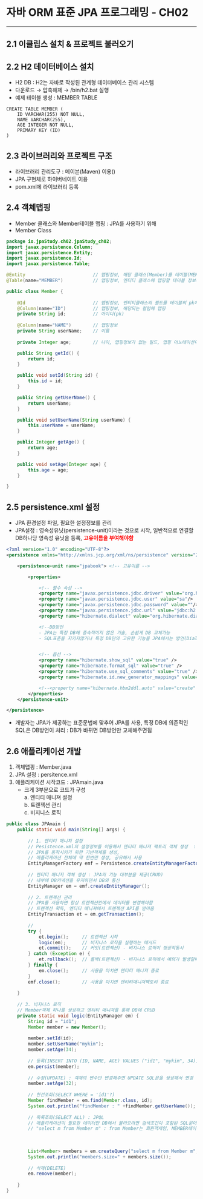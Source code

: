 # 자바 ORM 표준 JPA 프로그래밍 - CH02
---
## 2.1 이클립스 설치 & 프로젝트 불러오기
## 2.2 H2 데이터베이스 설치
- H2 DB : H2는 자바로 작성된 관계형 데이터베이스 관리 시스템
- 다운로드 → 압축해제 → /bin/h2.bat 실행
- 예제 테이블 생성 : MEMBER TABLE
```
CREATE TABLE MEMBER (
    ID VARCHAR(255) NOT NULL,
    NAME VARCHAR(255),
    AGE INTEGER NOT NULL,
    PRIMARY KEY (ID)
)
```

## 2.3 라이브러리와 프로젝트 구조
- 라이브러리 관리도구 : 메이븐(Maven) 이용()
- JPA 구현체로 하이버네이트 이용
- pom.xml에 라이브러리 등록

## 2.4 객체맵핑
- Member 클래스와 Member테이블 맵핑 : JPA를 사용하기 위해
- Member Class
```java
package io.jpaStudy.ch02.jpaStudy_ch02;
import javax.persistence.Column;
import javax.persistence.Entity;
import javax.persistence.Id;
import javax.persistence.Table;

@Entity 						// 맵핑정보, 해당 클래스(Member)를 테이블(MEMBER)과 맵핑하겠다고 JPA에 알려줌 
@Table(name="MEMBER")			// 맵핑정보, 엔티티 클래스에 맵핑할 테이블 정보(name, Table name속성 사용)

public class Member {
	
	@Id							// 맵핑정보, 엔티티클래스의 필드를 테이블의 pk에 맵핑, 식별자 필드
	@Column(name="ID")			// 맵핑정보, 해당되는 컬럼에 맵핑
	private String id; 			// 아이디(pk)
	
	@Column(name="NAME")		// 맵핑정보
	private String userName; 	// 이름
	
	private Integer age; 		// 나이, 맵핑정보가 없는 필드, 맵핑 어노테이션이 없다면 필드명을 사용해서 컬럼명으로 맵핑

	public String getId() {
		return id;
	}

	public void setId(String id) {
		this.id = id;
	}

	public String getUserName() {
		return userName;
	}

	public void setUserName(String userName) {
		this.userName = userName;
	}

	public Integer getAge() {
		return age;
	}

	public void setAge(Integer age) {
		this.age = age;
	}

}
```

## 2.5 persistence.xml 설정
- JPA 환경설정 파일, 필요한 설정정보를 관리
- JPA설정 : 영속성유닛(persistence-unit)이라는 것으로 시작, 일반적으로 연결할 DB하나당 영속성 유닛을 등록, <b style="color:red;">고유이름을 부여해야함</b>  
```xml
<?xml version="1.0" encoding="UTF-8"?>
<persistence xmlns="http://xmlns.jcp.org/xml/ns/persistence" version="2.1">

    <persistence-unit name="jpabook"> <!-- 고유이름 -->

        <properties>

            <!-- 필수 속성 -->
            <property name="javax.persistence.jdbc.driver" value="org.h2.Driver"/>	                <!-- JDBC driver, JPA표준속성-->
            <property name="javax.persistence.jdbc.user" value="sa"/>				                <!-- DB접속 id, JPA표준속성 -->
            <property name="javax.persistence.jdbc.password" value=""/>				                <!-- DB접속 pw, JPA표준속성 -->
            <property name="javax.persistence.jdbc.url" value="jdbc:h2:tcp://localhost/~/test"/>	<!-- DB접속 url, JPA표준속성 -->
            <property name="hibernate.dialect" value="org.hibernate.dialect.H2Dialect" />	        <!-- DB방언 설정, 하이버네이트 속성 -->

            <!--DB방언
            - JPA는 특정 DB에 종속적이지 않은 기술, 손쉽게 DB 교체가능
            - SQL표준을 지키지않거나 특정 DB만의 고유한 기능을 JPA에서는 방언(Dialect)이라 함  -->


            <!-- 옵션 -->
            <property name="hibernate.show_sql" value="true" />
            <property name="hibernate.format_sql" value="true" />
            <property name="hibernate.use_sql_comments" value="true" />
            <property name="hibernate.id.new_generator_mappings" value="true" />

            <!--<property name="hibernate.hbm2ddl.auto" value="create" />-->
        </properties>
    </persistence-unit>

</persistence>

```
- 개발자는 JPA가 제공하는 표준문법에 맞추어 JPA를 사용, 특정 DB에 의존적인 SQL은 DB방언이 처리 : DB가 바뀌면 DB방언만 교체해주면됨


## 2.6 애플리케이션 개발
1. 객체맵핑 : Member.java
2. JPA 설정 : persitence.xml
3. 애플리케이션 시작코드 : JPAmain.java
	- 크게 3부분으로 코드가 구성  
	a. 엔티티 매니져 설정  
	b. 트랜젝션 관리  
	c. 비지니스 로직 


```java
public class JPAmain {
	public static void main(String[] args) {
		
		// 1. 엔티티 매니져 설정
		// Pesistence.xml의 설정정보를 이용해서 엔티티 매니져 팩토리 객체 생성  : <persistence-unit name="jpabook">
		// JPA를 동작시키기 위한 기반객체를 생성, 
		// 애플리케이션 전체에 딱 한번만 생성, 공유해서 사용
		EntityManagerFactory emf = Persistence.createEntityManagerFactory("jpabook");	
		
		// 엔티티 매니저 객체 생성 : JPA의 기능 대부분을 제공(CRUD)
		// 내부에 DB커넥션을 유지하면서 DB와 통신
		EntityManager em = emf.createEntityManager();
		
		// 2. 트렌젝션 관리
		// JPA를 사용하면 항상 트렌젝션안에서 데이터를 변경해야함
		// 트렌젝션 획득, 엔티티 매니져에서 트렌젝션 API를 받아옴
		EntityTransaction et = em.getTransaction();
		
		// 
		try {
			et.begin();		// 트랜젝션 시작
			logic(em);		// 비지니스 로직을 실행하는 메서드
			et.commit(); 	// 커밋(트랜젝션) - 비지니스 로직이 정상작동시
		} catch (Exception e) {
			et.rollback(); 	// 롤백(트랜젝션) - 비지니스 로직에서 예외가 발생할때
		} finally {
			em.close(); 	// 사용을 마치면 엔티티 매니져 종료
		}
		emf.close(); 		// 사용을 마치면 엔티티매니져팩토리 종료
		
	}
	
	// 3. 비지니스 로직
	// Member객체 하나를 생성하고 엔티티 매니져를 통해 DB에 CRUD
	private static void logic(EntityManager em) {
		String id = "id1";
        Member member = new Member();
        
        member.setId(id);
        member.setUserName("mykim");
        member.setAge(34);
        
        // 등록(INSERT INTO (ID, NAME, AGE) VALUES ("id1", "mykim", 34))
        em.persist(member);	
        
        // 수정(UPDATE) : 객체의 변수만 변경해주면 UPDATE SQL문을 생성해서 변경
        member.setAge(32); 	
        
        // 한건조회(SELECT WHERE = 'id1'?)
        Member findMember = em.find(Member.class, id);	
        System.out.println("findMember : " +findMember.getUserName());
        
        // 목록조회(SELECT ALL) : JPQL
        // 애플리케이션이 필요한 데이터만 DB에서 불러오려면 검색조건이 포함된 SQL문이 필요 : JPQL(Java Persistence Query Language)로 해결
        // "select m from Member m" : from Member는 회원객체임, MEMBER테이블이 아님
        
        
        
        List<Member> members = em.createQuery("select m from Member m", Member.class).getResultList();
        System.out.println("members.size=" + members.size());
        
        // 삭제(DELETE)
        em.remove(member);   
        
	}
}
```







